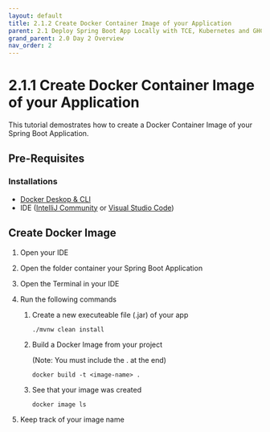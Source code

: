 ```yaml
---
layout: default
title: 2.1.2 Create Docker Container Image of your Application
parent: 2.1 Deploy Spring Boot App Locally with TCE, Kubernetes and GHCR
grand_parent: 2.0 Day 2 Overview
nav_order: 2
---
```

# 2.1.1 Create Docker Container Image of your Application
This tutorial demostrates how to create a Docker Container Image of your Spring Boot Application.

## Pre-Requisites
### Installations
* [Docker Deskop & CLI](https://docs.docker.com/compose/install/)
* IDE ([IntelliJ Community](https://www.jetbrains.com/idea/download/#section=windows) or [Visual Studio Code](https://code.visualstudio.com/download))

## Create Docker Image
1. Open your IDE
2. Open the folder container your Spring Boot Application
3. Open the Terminal in your IDE
4. Run the following commands
    1. Create a new executeable file (.jar) of your app 
        ```
        ./mvnw clean install
        ```
    2. Build a Docker Image from your project 
    
        (Note: You must include the . at the end)
        ```
        docker build -t <image-name> . 
        ```
    3. See that your image was created
        ```
        docker image ls
        ```

5. Keep track of your image name